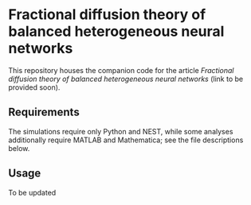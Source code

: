 # Fractional diffusion theory of balanced heterogeneous neural networks

This repository houses the companion code for the article *Fractional diffusion theory of balanced heterogeneous neural networks* (link to be provided soon).

## Requirements
The simulations require only Python and NEST, while some analyses additionally require MATLAB and Mathematica; see the file descriptions below.

## Usage
To be updated
